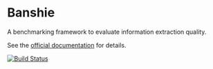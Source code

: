 Banshie
=======

A benchmarking framework to evaluate information extraction quality.

See the [official documentation](http://whiskeysierra.github.com/banshie) for details.

[![Build Status](https://travis-ci.org/whiskeysierra/banshie.png?branch=master)](http://travis-ci.org/whiskeysierra/banshie)
